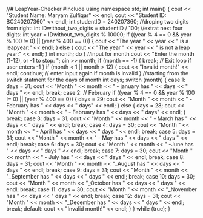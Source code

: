 //# LeapYear-Checker
#include<iostream>
using namespace std;
int main() {
	cout << "Student Name: Maryam Zulfiqar" << endl;
	cout << "Student ID: BC240207360" << endl;
	int studentID = 240207360;
	//droping two digits from right:
	int IDwithout_two_digits = studentID / 100;
	//extrat next four digits:
	int year = IDwithout_two_digits % 10000;
	if ((year % 4 == 0 && year % 100 != 0) || (year % 400 == 0)) {
		cout << "The year " << year << " is a leapyear:" << endl;
	}
	else {
		cout << "The year " << year << " is not a leap year:" << endl;
	}
	int month;
	do {
		//input for month
		cout << "Enter the month (1-12), or -1 to stop: ";
		cin >> month;
		if (month == -1) {
			break; // Exit loop if user enters -1
		}
		if (month < 1 || month > 12) {
			cout << "Invalid month!" << endl;
			continue; // enter input again if month is invalid
		}
		//starting from the switch statment for the days of month
		int days;
		switch (month) {
		case 1:
			days = 31;
			cout << "Month " << month << " - january has " << days << " days " << endl;
			break;
		case 2:  // February
			if ((year % 4 == 0 && year % 100 != 0) || (year % 400 == 0)) {
				days = 29;
				cout << "Month " << month << " - February has " << days << " days" << endl;
			}
			else {
				days = 28;
				cout << "Month " << month << " - February has " << days << " days" << endl;
			}
			break;
		case 3:
			days = 31;
			cout << "Month " << month << " - March has " << days << " days " << endl;
			break;
		case 4:
			days = 30;
			cout << "Month " << month << " - April has " << days << " days " << endl;
			break;
		case 5:
			days = 31;
			cout << "Month " << month << " - May has " << days << " days " << endl;
			break;
		case 6:
			days = 30;
			cout << "Month " << month << " -June has " << days << " days " << endl;
			break;
		case 7:
			days = 30;
			cout << "Month " << month << " - July has " << days << " days " << endl;
			break;
		case 8:
			days = 31;
			cout << "Month " << month << "_August has " << days << " days " << endl;
			break;
		case 9:
			days = 31;
			cout << "Month " << month << "_September has " << days << " days " << endl;
			break;
		case 10:
			days = 30;
			cout << "Month " << month << "_October has " << days << " days " << endl;
			break;
		case 11:
			days = 30;
			cout << "Month " << month << "_November has " << days << " days " << endl;
			break;
		case 12:
			days = 31;
			cout << "Month " << month << "_December has " << days << " days " << endl;
			break;
		default:
			cout << "Invalid month!" << endl;
		}
	} while (true);
	}
